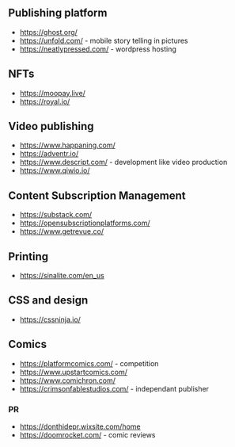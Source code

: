 
## Publishing platform
* https://ghost.org/
* https://unfold.com/ - mobile story telling in pictures
* https://neatlypressed.com/ - wordpress hosting

## NFTs
* https://moopay.live/
* https://royal.io/

## Video publishing
* https://www.happaning.com/
* https://adventr.io/
* https://www.descript.com/ - development like video production
* https://www.qiwio.io/

## Content Subscription Management
* https://substack.com/
* https://opensubscriptionplatforms.com/
* https://www.getrevue.co/

## Printing
* https://sinalite.com/en_us

## CSS and design
* https://cssninja.io/

## Comics
* https://platformcomics.com/ - competition
* https://www.upstartcomics.com/
* https://www.comichron.com/
* https://crimsonfablestudios.com/ - independant publisher

### PR
* https://donthidepr.wixsite.com/home
* https://doomrocket.com/ - comic reviews
